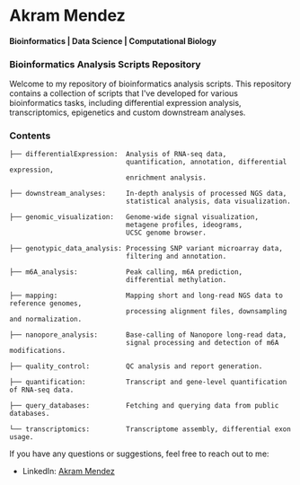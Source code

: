 # Akram Mendez
#### Bioinformatics | Data Science | Computational Biology

### Bioinformatics Analysis Scripts Repository

Welcome to my repository of bioinformatics analysis scripts. This repository contains a collection of scripts that I've developed for various bioinformatics tasks, including differential expression analysis, transcriptomics, epigenetics and custom downstream analyses.

### Contents
```
├── differentialExpression:  Analysis of RNA-seq data, 
                             quantification, annotation, differential expression, 
                             enrichment analysis.

├── downstream_analyses:     In-depth analysis of processed NGS data, 
                             statistical analysis, data visualization.

├── genomic_visualization:   Genome-wide signal visualization, 
                             metagene profiles, ideograms, 
                             UCSC genome browser.

├── genotypic_data_analysis: Processing SNP variant microarray data, 
                             filtering and annotation.

├── m6A_analysis:            Peak calling, m6A prediction,
                             differential methylation.

├── mapping:                 Mapping short and long-read NGS data to reference genomes, 
                             processing alignment files, downsampling and normalization.

├── nanopore_analysis:       Base-calling of Nanopore long-read data, 
                             signal processing and detection of m6A modifications. 

├── quality_control:         QC analysis and report generation.

├── quantification:          Transcript and gene-level quantification of RNA-seq data.

├── query_databases:         Fetching and querying data from public databases.

└── transcriptomics:         Transcriptome assembly, differential exon usage.
```

If you have any questions or suggestions, feel free to reach out to me:
- LinkedIn: [Akram Mendez](https://www.linkedin.com/in/akram-mendez/)

